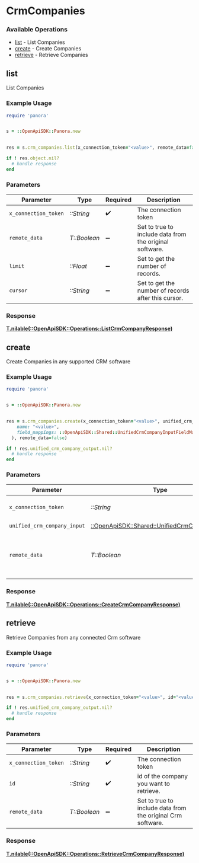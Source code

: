 # CrmCompanies


### Available Operations

* [list](#list) - List  Companies
* [create](#create) - Create Companies
* [retrieve](#retrieve) - Retrieve Companies

## list

List  Companies

### Example Usage

```ruby
require 'panora'


s = ::OpenApiSDK::Panora.new

    
res = s.crm_companies.list(x_connection_token="<value>", remote_data=false, limit=7685.78, cursor="<value>")

if ! res.object.nil?
  # handle response
end

```

### Parameters

| Parameter                                               | Type                                                    | Required                                                | Description                                             |
| ------------------------------------------------------- | ------------------------------------------------------- | ------------------------------------------------------- | ------------------------------------------------------- |
| `x_connection_token`                                    | *::String*                                              | :heavy_check_mark:                                      | The connection token                                    |
| `remote_data`                                           | *T::Boolean*                                            | :heavy_minus_sign:                                      | Set to true to include data from the original software. |
| `limit`                                                 | *::Float*                                               | :heavy_minus_sign:                                      | Set to get the number of records.                       |
| `cursor`                                                | *::String*                                              | :heavy_minus_sign:                                      | Set to get the number of records after this cursor.     |


### Response

**[T.nilable(::OpenApiSDK::Operations::ListCrmCompanyResponse)](../../models/operations/listcrmcompanyresponse.md)**


## create

Create Companies in any supported CRM software

### Example Usage

```ruby
require 'panora'


s = ::OpenApiSDK::Panora.new

    
res = s.crm_companies.create(x_connection_token="<value>", unified_crm_company_input=::OpenApiSDK::Shared::UnifiedCrmCompanyInput.new(
    name: "<value>",
    field_mappings: ::OpenApiSDK::Shared::UnifiedCrmCompanyInputFieldMappings.new(),
  ), remote_data=false)

if ! res.unified_crm_company_output.nil?
  # handle response
end

```

### Parameters

| Parameter                                                                                     | Type                                                                                          | Required                                                                                      | Description                                                                                   |
| --------------------------------------------------------------------------------------------- | --------------------------------------------------------------------------------------------- | --------------------------------------------------------------------------------------------- | --------------------------------------------------------------------------------------------- |
| `x_connection_token`                                                                          | *::String*                                                                                    | :heavy_check_mark:                                                                            | The connection token                                                                          |
| `unified_crm_company_input`                                                                   | [::OpenApiSDK::Shared::UnifiedCrmCompanyInput](../../models/shared/unifiedcrmcompanyinput.md) | :heavy_check_mark:                                                                            | N/A                                                                                           |
| `remote_data`                                                                                 | *T::Boolean*                                                                                  | :heavy_minus_sign:                                                                            | Set to true to include data from the original CRM software.                                   |


### Response

**[T.nilable(::OpenApiSDK::Operations::CreateCrmCompanyResponse)](../../models/operations/createcrmcompanyresponse.md)**


## retrieve

Retrieve Companies from any connected Crm software

### Example Usage

```ruby
require 'panora'


s = ::OpenApiSDK::Panora.new

    
res = s.crm_companies.retrieve(x_connection_token="<value>", id="<value>", remote_data=false)

if ! res.unified_crm_company_output.nil?
  # handle response
end

```

### Parameters

| Parameter                                                   | Type                                                        | Required                                                    | Description                                                 |
| ----------------------------------------------------------- | ----------------------------------------------------------- | ----------------------------------------------------------- | ----------------------------------------------------------- |
| `x_connection_token`                                        | *::String*                                                  | :heavy_check_mark:                                          | The connection token                                        |
| `id`                                                        | *::String*                                                  | :heavy_check_mark:                                          | id of the company you want to retrieve.                     |
| `remote_data`                                               | *T::Boolean*                                                | :heavy_minus_sign:                                          | Set to true to include data from the original Crm software. |


### Response

**[T.nilable(::OpenApiSDK::Operations::RetrieveCrmCompanyResponse)](../../models/operations/retrievecrmcompanyresponse.md)**

